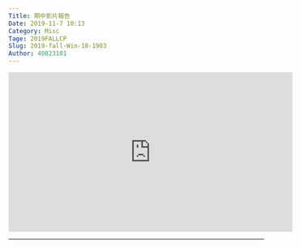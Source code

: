 ```yaml
---
Title: 期中影片報告
Date: 2019-11-7 10:13
Category: Misc
Tage: 2019FALLCP
Slug: 2019-fall-Win-10-1903
Author: 40823101
---
```


<iframe width="560" height="315" src="https://www.youtube.com/embed/hCbfv5rGZZw" frameborder="0" allow="accelerometer; autoplay; encrypted-media; gyroscope; picture-in-picture" allowfullscreen></iframe>

----

